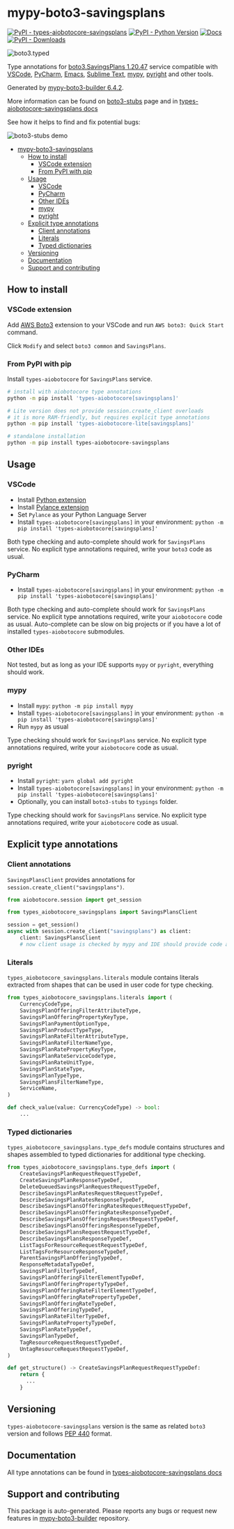 <a id="mypy-boto3-savingsplans"></a>

# mypy-boto3-savingsplans

[![PyPI - types-aiobotocore-savingsplans](https://img.shields.io/pypi/v/types-aiobotocore-savingsplans.svg?color=blue)](https://pypi.org/project/types-aiobotocore-savingsplans)
[![PyPI - Python Version](https://img.shields.io/pypi/pyversions/types-aiobotocore-savingsplans.svg?color=blue)](https://pypi.org/project/types-aiobotocore-savingsplans)
[![Docs](https://img.shields.io/readthedocs/mypy-boto3-builder.svg?color=blue)](https://mypy-boto3-builder.readthedocs.io/)
[![PyPI - Downloads](https://img.shields.io/pypi/dm/types-aiobotocore-savingsplans?color=blue)](https://pypistats.org/packages/types-aiobotocore-savingsplans)

![boto3.typed](https://github.com/vemel/mypy_boto3_builder/raw/main/logo.png)

Type annotations for
[boto3.SavingsPlans 1.20.47](https://boto3.amazonaws.com/v1/documentation/api/latest/reference/services/savingsplans.html#SavingsPlans)
service compatible with [VSCode](https://code.visualstudio.com/),
[PyCharm](https://www.jetbrains.com/pycharm/),
[Emacs](https://www.gnu.org/software/emacs/),
[Sublime Text](https://www.sublimetext.com/),
[mypy](https://github.com/python/mypy),
[pyright](https://github.com/microsoft/pyright) and other tools.

Generated by
[mypy-boto3-builder 6.4.2](https://github.com/vemel/mypy_boto3_builder).

More information can be found on
[boto3-stubs](https://pypi.org/project/boto3-stubs/) page and in
[types-aiobotocore-savingsplans docs](https://vemel.github.io/types_aiobotocore_docs/types_aiobotocore_savingsplans/)

See how it helps to find and fix potential bugs:

![boto3-stubs demo](https://github.com/vemel/mypy_boto3_builder/raw/main/demo.gif)

- [mypy-boto3-savingsplans](#mypy-boto3-savingsplans)
  - [How to install](#how-to-install)
    - [VSCode extension](#vscode-extension)
    - [From PyPI with pip](#from-pypi-with-pip)
  - [Usage](#usage)
    - [VSCode](#vscode)
    - [PyCharm](#pycharm)
    - [Other IDEs](#other-ides)
    - [mypy](#mypy)
    - [pyright](#pyright)
  - [Explicit type annotations](#explicit-type-annotations)
    - [Client annotations](#client-annotations)
    - [Literals](#literals)
    - [Typed dictionaries](#typed-dictionaries)
  - [Versioning](#versioning)
  - [Documentation](#documentation)
  - [Support and contributing](#support-and-contributing)

<a id="how-to-install"></a>

## How to install

<a id="vscode-extension"></a>

### VSCode extension

Add
[AWS Boto3](https://marketplace.visualstudio.com/items?itemName=Boto3typed.boto3-ide)
extension to your VSCode and run `AWS boto3: Quick Start` command.

Click `Modify` and select `boto3 common` and `SavingsPlans`.

<a id="from-pypi-with-pip"></a>

### From PyPI with pip

Install `types-aiobotocore` for `SavingsPlans` service.

```bash
# install with aiobotocore type annotations
python -m pip install 'types-aiobotocore[savingsplans]'

# Lite version does not provide session.create_client overloads
# it is more RAM-friendly, but requires explicit type annotations
python -m pip install 'types-aiobotocore-lite[savingsplans]'

# standalone installation
python -m pip install types-aiobotocore-savingsplans
```

<a id="usage"></a>

## Usage

<a id="vscode"></a>

### VSCode

- Install
  [Python extension](https://marketplace.visualstudio.com/items?itemName=ms-python.python)
- Install
  [Pylance extension](https://marketplace.visualstudio.com/items?itemName=ms-python.vscode-pylance)
- Set `Pylance` as your Python Language Server
- Install `types-aiobotocore[savingsplans]` in your environment:
  `python -m pip install 'types-aiobotocore[savingsplans]'`

Both type checking and auto-complete should work for `SavingsPlans` service. No
explicit type annotations required, write your `boto3` code as usual.

<a id="pycharm"></a>

### PyCharm

- Install `types-aiobotocore[savingsplans]` in your environment:
  `python -m pip install 'types-aiobotocore[savingsplans]'`

Both type checking and auto-complete should work for `SavingsPlans` service. No
explicit type annotations required, write your `aiobotocore` code as usual.
Auto-complete can be slow on big projects or if you have a lot of installed
`types-aiobotocore` submodules.

<a id="other-ides"></a>

### Other IDEs

Not tested, but as long as your IDE supports `mypy` or `pyright`, everything
should work.

<a id="mypy"></a>

### mypy

- Install `mypy`: `python -m pip install mypy`
- Install `types-aiobotocore[savingsplans]` in your environment:
  `python -m pip install 'types-aiobotocore[savingsplans]'`
- Run `mypy` as usual

Type checking should work for `SavingsPlans` service. No explicit type
annotations required, write your `aiobotocore` code as usual.

<a id="pyright"></a>

### pyright

- Install `pyright`: `yarn global add pyright`
- Install `types-aiobotocore[savingsplans]` in your environment:
  `python -m pip install 'types-aiobotocore[savingsplans]'`
- Optionally, you can install `boto3-stubs` to `typings` folder.

Type checking should work for `SavingsPlans` service. No explicit type
annotations required, write your `aiobotocore` code as usual.

<a id="explicit-type-annotations"></a>

## Explicit type annotations

<a id="client-annotations"></a>

### Client annotations

`SavingsPlansClient` provides annotations for
`session.create_client("savingsplans")`.

```python
from aiobotocore.session import get_session

from types_aiobotocore_savingsplans import SavingsPlansClient

session = get_session()
async with session.create_client("savingsplans") as client:
    client: SavingsPlansClient
    # now client usage is checked by mypy and IDE should provide code auto-complete
```

<a id="literals"></a>

### Literals

`types_aiobotocore_savingsplans.literals` module contains literals extracted
from shapes that can be used in user code for type checking.

```python
from types_aiobotocore_savingsplans.literals import (
    CurrencyCodeType,
    SavingsPlanOfferingFilterAttributeType,
    SavingsPlanOfferingPropertyKeyType,
    SavingsPlanPaymentOptionType,
    SavingsPlanProductTypeType,
    SavingsPlanRateFilterAttributeType,
    SavingsPlanRateFilterNameType,
    SavingsPlanRatePropertyKeyType,
    SavingsPlanRateServiceCodeType,
    SavingsPlanRateUnitType,
    SavingsPlanStateType,
    SavingsPlanTypeType,
    SavingsPlansFilterNameType,
    ServiceName,
)

def check_value(value: CurrencyCodeType) -> bool:
    ...
```

<a id="typed-dictionaries"></a>

### Typed dictionaries

`types_aiobotocore_savingsplans.type_defs` module contains structures and
shapes assembled to typed dictionaries for additional type checking.

```python
from types_aiobotocore_savingsplans.type_defs import (
    CreateSavingsPlanRequestRequestTypeDef,
    CreateSavingsPlanResponseTypeDef,
    DeleteQueuedSavingsPlanRequestRequestTypeDef,
    DescribeSavingsPlanRatesRequestRequestTypeDef,
    DescribeSavingsPlanRatesResponseTypeDef,
    DescribeSavingsPlansOfferingRatesRequestRequestTypeDef,
    DescribeSavingsPlansOfferingRatesResponseTypeDef,
    DescribeSavingsPlansOfferingsRequestRequestTypeDef,
    DescribeSavingsPlansOfferingsResponseTypeDef,
    DescribeSavingsPlansRequestRequestTypeDef,
    DescribeSavingsPlansResponseTypeDef,
    ListTagsForResourceRequestRequestTypeDef,
    ListTagsForResourceResponseTypeDef,
    ParentSavingsPlanOfferingTypeDef,
    ResponseMetadataTypeDef,
    SavingsPlanFilterTypeDef,
    SavingsPlanOfferingFilterElementTypeDef,
    SavingsPlanOfferingPropertyTypeDef,
    SavingsPlanOfferingRateFilterElementTypeDef,
    SavingsPlanOfferingRatePropertyTypeDef,
    SavingsPlanOfferingRateTypeDef,
    SavingsPlanOfferingTypeDef,
    SavingsPlanRateFilterTypeDef,
    SavingsPlanRatePropertyTypeDef,
    SavingsPlanRateTypeDef,
    SavingsPlanTypeDef,
    TagResourceRequestRequestTypeDef,
    UntagResourceRequestRequestTypeDef,
)

def get_structure() -> CreateSavingsPlanRequestRequestTypeDef:
    return {
      ...
    }
```

<a id="versioning"></a>

## Versioning

`types-aiobotocore-savingsplans` version is the same as related `boto3` version
and follows [PEP 440](https://www.python.org/dev/peps/pep-0440/) format.

<a id="documentation"></a>

## Documentation

All type annotations can be found in
[types-aiobotocore-savingsplans docs](https://vemel.github.io/types_aiobotocore_docs/types_aiobotocore_savingsplans/)

<a id="support-and-contributing"></a>

## Support and contributing

This package is auto-generated. Please reports any bugs or request new features
in [mypy-boto3-builder](https://github.com/vemel/mypy_boto3_builder/issues/)
repository.
